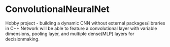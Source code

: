 # ConvolutionalNeuralNet
Hobby project - building a dynamic CNN without external packages/libraries in C++
Network will be able to feature a convolutional layer with variable dimensions, pooling layer, and multiple dense(MLP) layers for decisionmaking.
